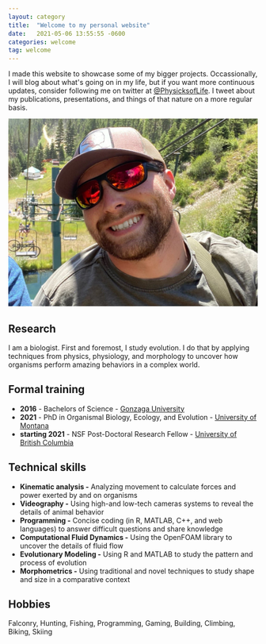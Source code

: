 ```yaml
---
layout: category
title:  "Welcome to my personal website"
date:   2021-05-06 13:55:55 -0600
categories: welcome
tag: welcome
---
```


I made this website to showcase some of my bigger projects. Occassionally, I will blog about what's going on in my life, but if you want more continuous updates, consider following me on twitter at [@PhysicksofLife](https://twitter.com/PhysicksofLife). I tweet about my publications, presentations, and things of that nature on a more regular basis.

![Profile picture](/assets/images/profile.jpg)

## Research

I am a biologist. First and foremost, I study evolution. I do that by applying techniques from physics, physiology, and morphology to uncover how organisms perform amazing behaviors in a complex world.

## Formal training

* **2016** - Bachelors of Science - [Gonzaga University](https://www.gonzaga.edu/)
* **2021** - PhD in Organismal Biology, Ecology, and Evolution - [University of Montana](https://hs.umt.edu/dbs/default.php)
* **starting 2021** - NSF Post-Doctoral Research Fellow - [University of British Columbia](https://www.zoology.ubc.ca/)

## Technical skills

* **Kinematic analysis -** Analyzing movement to calculate forces and power exerted by and on organisms
* **Videography -** Using high-and low-tech cameras systems to reveal the details of animal behavior
* **Programming -** Concise coding (in R, MATLAB, C++, and web languages) to answer difficult questions and share knowledge
* **Computational Fluid Dynamics -** Using the OpenFOAM library to uncover the details of fluid flow
* **Evolutionary Modeling -** Using R and MATLAB to study the pattern and process of evolution
* **Morphometrics -** Using traditional and novel techniques to study shape and size in a comparative context

## Hobbies
Falconry, Hunting, Fishing, Programming, Gaming, Building, Climbing, Biking, Skiing